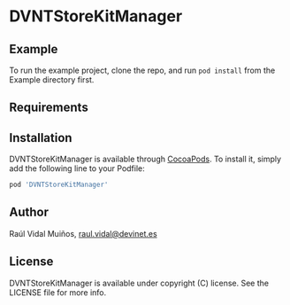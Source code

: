 # DVNTStoreKitManager

## Example

To run the example project, clone the repo, and run `pod install` from the Example directory first.

## Requirements

## Installation

DVNTStoreKitManager is available through [CocoaPods](https://cocoapods.org). To install
it, simply add the following line to your Podfile:

```ruby
pod 'DVNTStoreKitManager'
```

## Author

Raúl Vidal Muiños, raul.vidal@devinet.es

## License

DVNTStoreKitManager is available under copyright (C) license. See the LICENSE file for more info.
